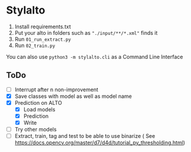 Stylalto
========

1. Install requirements.txt
2. Put your alto in folders such as `"./input/**/*.xml"` finds it
3. Run `01_run_extract.py`
4. Run `02_train.py`

You can also use `python3 -m stylalto.cli` as a Command Line Interface

## ToDo

- [ ] Interrupt after n non-improvement
- [x] Save classes with model as well as model name
- [x] Prediction on ALTO
  - [x] Load models
  - [x] Prediction
  - [x] Write
- [ ] Try other models
- [ ] Extract, train, tag and test to be able to use binarize ( See https://docs.opencv.org/master/d7/d4d/tutorial_py_thresholding.html)
